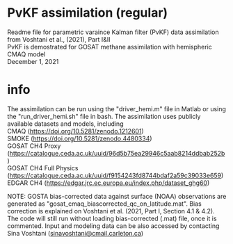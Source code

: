 # PvKF assimilation (regular)

Readme file for parametric varaince Kalman filter (PvKF) data assimilation from Voshtani et al., (2021), Part I&II  <br />
PvKF is demostrated for GOSAT methane assimilation with hemispheric CMAQ model <br />
December 1, 2021 <br />

# info 

The assimilation can be run using the "driver_hemi.m" file in Matlab or using the "run_driver_hemi.sh" file in bash.
The assimilation uses publicly available datasets and models, including <br />
CMAQ (https://doi.org/10.5281/zenodo.1212601)<br />
SMOKE (https://doi.org/10.5281/zenodo.4480334)<br />
GOSAT CH4 Proxy (https://catalogue.ceda.ac.uk/uuid/96d5b75ea29946c5aab8214ddbab252b)<br />
GOSAT CH4 Full Physics (https://catalogue.ceda.ac.uk/uuid/f9154243fd8744bdaf2a59c39033e659)<br />
EDGAR CH4 (https://edgar.jrc.ec.europa.eu/index.php/dataset_ghg60)


NOTE: GOSTA bias-corrected data against surface (NOAA) observations are generated as "gosat_cmaq_biascorrected_qc_on_latitude.mat". Bias correction is explained on Voshtani et al. (2021, Part I, Section 4.1 & 4.2). The code will still run without loading bias-corrected (.mat) file, once it is commented. Input and modeling data can be also accessed by contacting Sina Voshtani (sinavoshtani@cmail.carleton.ca)
